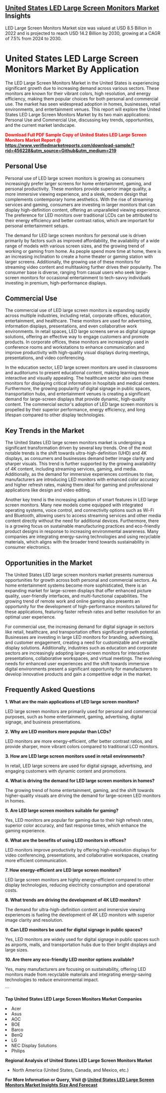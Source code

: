 <h2><a href="https://www.verifiedmarketreports.com/download-sample/?rid=456228&amp;utm_source=Github&amp;utm_medium=219" target="_blank">United States LED Large Screen Monitors Market</a> Insights</h2><p>LED Large Screen Monitors Market size was valued at USD 8.5 Billion in 2022 and is projected to reach USD 14.2 Billion by 2030, growing at a CAGR of 7.5% from 2024 to 2030.</p><p> <h1>United States LED Large Screen Monitors Market By Application</h1> <p>The LED Large Screen Monitors Market in the United States is experiencing significant growth due to increasing demand across various sectors. These monitors are known for their vibrant colors, high resolution, and energy efficiency, making them popular choices for both personal and commercial use. The market has seen widespread adoption in homes, businesses, retail environments, and entertainment venues. This report will explore the United States LED Large Screen Monitors Market by its two main applications: Personal Use and Commercial Use, discussing key trends, opportunities, and the current market landscape.</p> <p><strong><p><span class=""><span style="color: #ff0000;"><strong>Download Full PDF Sample Copy of United States LED Large Screen Monitors Market Report</strong> @ </span><a href="https://www.verifiedmarketreports.com/download-sample/?rid=456228&amp;utm_source=Github&amp;utm_medium=219" target="_blank">https://www.verifiedmarketreports.com/download-sample/?rid=456228&amp;utm_source=Github&amp;utm_medium=219</a></span></p></strong></p> <h2>Personal Use</h2> <p>Personal use of LED large screen monitors is growing as consumers increasingly prefer larger screens for home entertainment, gaming, and personal productivity. These monitors provide superior image quality, a more immersive viewing experience, and a sleek, modern design that complements contemporary home aesthetics. With the rise of streaming services and gaming, consumers are investing in larger monitors that can display high-definition content, offering an unparalleled viewing experience. The preference for LED monitors over traditional LCDs can be attributed to their energy efficiency and better contrast ratios, which are important for personal entertainment setups.</p> <p>The demand for LED large screen monitors for personal use is driven primarily by factors such as improved affordability, the availability of a wide range of models with various screen sizes, and the growing trend of working or gaming from home. As people spend more time at home, there is an increasing inclination to create a home theater or gaming station with larger screens. Additionally, the growing use of these monitors for streaming video content and multitasking further drives their popularity. The consumer base is diverse, ranging from casual users who seek large-screen monitors for occasional entertainment to tech-savvy individuals investing in premium, high-performance displays.</p> <h2>Commercial Use</h2> <p>The commercial use of LED large screen monitors is expanding rapidly across multiple industries, including retail, corporate offices, education, entertainment, and healthcare. These monitors are used for advertising, information displays, presentations, and even collaborative work environments. In retail spaces, LED large screens serve as digital signage solutions, offering an effective way to engage customers and promote products. In corporate offices, these monitors are increasingly used in conference rooms and workstations to enhance communication and improve productivity with high-quality visual displays during meetings, presentations, and video conferencing.</p> <p>In the education sector, LED large screen monitors are used in classrooms and auditoriums to present educational content, making learning more interactive and visually appealing. The healthcare sector also uses these monitors for displaying critical information in hospitals and medical centers. Furthermore, the growing popularity of digital signage in public spaces, transportation hubs, and entertainment venues is creating a significant demand for large-screen displays that provide dynamic, high-quality content. The commercial sector's adoption of LED large screen monitors is propelled by their superior performance, energy efficiency, and long lifespan compared to other display technologies.</p> <h2>Key Trends in the Market</h2> <p>The United States LED large screen monitors market is undergoing a significant transformation driven by several key trends. One of the most notable trends is the shift towards ultra-high-definition (UHD) and 4K displays, as consumers and businesses demand better image clarity and sharper visuals. This trend is further supported by the growing availability of 4K content, including streaming services, gaming, and media. Additionally, as the demand for immersive experiences continues to rise, manufacturers are introducing LED monitors with enhanced color accuracy and higher refresh rates, making them ideal for gaming and professional applications like design and video editing.</p> <p>Another key trend is the increasing adoption of smart features in LED large screen monitors. Many new models come equipped with integrated operating systems, voice control, and connectivity options such as Wi-Fi and Bluetooth, allowing users to access streaming services and other media content directly without the need for additional devices. Furthermore, there is a growing focus on sustainable manufacturing practices and eco-friendly product designs in response to increasing environmental awareness. Many companies are integrating energy-saving technologies and using recyclable materials, which aligns with the broader trend towards sustainability in consumer electronics.</p> <h2>Opportunities in the Market</h2> <p>The United States LED large screen monitors market presents numerous opportunities for growth across both personal and commercial sectors. As home entertainment systems become more sophisticated, there is an expanding market for large-screen displays that offer enhanced picture quality, user-friendly interfaces, and multi-functional capabilities. The growing trend of remote work and online gaming also presents an opportunity for the development of high-performance monitors tailored for these applications, featuring faster refresh rates and better resolution for an optimal user experience.</p> <p>For commercial use, the increasing demand for digital signage in sectors like retail, healthcare, and transportation offers significant growth potential. Businesses are investing in large LED monitors for branding, advertising, and customer engagement, creating a need for customizable and versatile display solutions. Additionally, industries such as education and corporate sectors are increasingly adopting large-screen monitors for interactive presentations, collaborative workspaces, and virtual meetings. The evolving needs for enhanced user experiences and the shift towards immersive digital environments present a significant opportunity for manufacturers to develop innovative products and gain a competitive edge in the market.</p> <h2>Frequently Asked Questions</h2> <p><strong>1. What are the main applications of LED large screen monitors?</strong></p> <p>LED large screen monitors are primarily used for personal and commercial purposes, such as home entertainment, gaming, advertising, digital signage, and business presentations.</p> <p><strong>2. Why are LED monitors more popular than LCDs?</strong></p> <p>LED monitors are more energy-efficient, offer better contrast ratios, and provide sharper, more vibrant colors compared to traditional LCD monitors.</p> <p><strong>3. How are LED large screen monitors used in retail environments?</strong></p> <p>In retail, LED large screens are used for digital signage, advertising, and engaging customers with dynamic content and promotions.</p> <p><strong>4. What is driving the demand for LED large screen monitors in homes?</strong></p> <p>The growing trend of home entertainment, gaming, and the shift towards higher-quality visuals are driving the demand for large-screen LED monitors in homes.</p> <p><strong>5. Are LED large screen monitors suitable for gaming?</strong></p> <p>Yes, LED monitors are popular for gaming due to their high refresh rates, superior color accuracy, and fast response times, which enhance the gaming experience.</p> <p><strong>6. What are the benefits of using LED monitors in offices?</strong></p> <p>LED monitors improve productivity by offering high-resolution displays for video conferencing, presentations, and collaborative workspaces, creating more efficient communication.</p> <p><strong>7. How energy-efficient are LED large screen monitors?</strong></p> <p>LED large screen monitors are highly energy-efficient compared to other display technologies, reducing electricity consumption and operational costs.</p> <p><strong>8. What trends are driving the development of 4K LED monitors?</strong></p> <p>The demand for ultra-high-definition content and immersive viewing experiences is fueling the development of 4K LED monitors with superior image clarity and resolution.</p> <p><strong>9. Can LED monitors be used for digital signage in public spaces?</strong></p> <p>Yes, LED monitors are widely used for digital signage in public spaces such as airports, malls, and transportation hubs due to their bright displays and large sizes.</p> <p><strong>10. Are there any eco-friendly LED monitor options available?</strong></p> <p>Yes, many manufacturers are focusing on sustainability, offering LED monitors made from recyclable materials and integrating energy-saving technologies to reduce environmental impact.</p> ```</p><p><strong>Top United States LED Large Screen Monitors Market Companies</strong></p><div data-test-id=""><p><li>Acer</li><li> Asus</li><li> AOC</li><li> BOE</li><li> Barco</li><li> BenQ</li><li> LG</li><li> NEC Display Solutions</li><li> Philips</li></p><div><strong>Regional Analysis of&nbsp;United States LED Large Screen Monitors Market</strong></div><ul><li dir="ltr"><p dir="ltr">North America&nbsp;(United States, Canada, and Mexico, etc.)</p></li></ul><p><strong>For More Information or Query, Visit @&nbsp;</strong><strong><a href="https://www.verifiedmarketreports.com/product/led-large-screen-monitors-market/?utm_source=Github&amp;utm_medium=219" target="_blank">United States LED Large Screen Monitors Market Insights Size And Forecast</a></strong></p></div>
